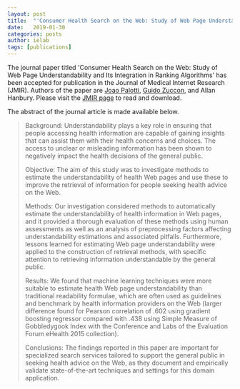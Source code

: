 ```yaml
---
layout: post
title:  "'Consumer Health Search on the Web: Study of Web Page Understandability and Its Integration in Ranking Algorithms' accepted at JMIR"
date:   2019-01-30
categories: posts
author: ielab
tags: [publications]
---
```


The journal paper titled 'Consumer Health Search on the Web: Study of Web Page Understandability and Its Integration in Ranking Algorithms' has been accepted for publication in the Journal of Medical Internet Research (JMIR). Authors of the paper are [Joao Palotti](/people/joao-palotti), [Guido Zuccon](/people/guido-zuccon), and Allan Hanbury. Please visit the [JMIR page](https://www.jmir.org/2019/1/e10986/) to read and download.

The abstract of the journal article is made available below.

<blockquote>
<p>Background: Understandability plays a key role in ensuring that people accessing health information are capable of gaining insights that can assist them with their health concerns and choices. The access to unclear or misleading information has been shown to negatively impact the health decisions of the general public.</p>

<p>Objective: The aim of this study was to investigate methods to estimate the understandability of health Web pages and use these to improve the retrieval of information for people seeking health advice on the Web.</p>

<p>Methods: Our investigation considered methods to automatically estimate the understandability of health information in Web pages, and it provided a thorough evaluation of these methods using human assessments as well as an analysis of preprocessing factors affecting understandability estimations and associated pitfalls. Furthermore, lessons learned for estimating Web page understandability were applied to the construction of retrieval methods, with specific attention to retrieving information understandable by the general public.</p>

<p>Results: We found that machine learning techniques were more suitable to estimate health Web page understandability than traditional readability formulae, which are often used as guidelines and benchmark by health information providers on the Web (larger difference found for Pearson correlation of .602 using gradient boosting regressor compared with .438 using Simple Measure of Gobbledygook Index with the Conference and Labs of the Evaluation Forum eHealth 2015 collection).</p>

<p>Conclusions: The findings reported in this paper are important for specialized search services tailored to support the general public in seeking health advice on the Web, as they document and empirically validate state-of-the-art techniques and settings for this domain application.</p>
</blockquote>

